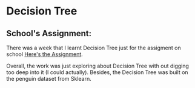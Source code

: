 # Decision Tree

## School's Assignment:

There was a week that I learnt Decision Tree just for the assigment on school [Here's the Assignment](./BT1_24521421.ipynb).

Overall, the work was just exploring about Decision Tree with out digging too deep into it (I could actually). Besides, the Decision Tree was built on the penguin dataset from Sklearn.